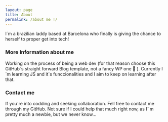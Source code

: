 ```yaml
---
layout: page
title: About
permalink: /about me !/
---
```


I´m a brazilian laddy based at Barcelona who finally is giving the chance to herself to proper get into tech!

### More Information about me

Working on the process of being a web dev (for that reason choose this GitHub´s straight forward Blog template, not a fancy WP one 🙂 ). Currently I´m learning JS and it´s funccionalities and I aim to keep on learning after that.

### Contact me

If you´re into codding and seeking collaboration. Fell free to contact me through my GitHub.
Not sure if I could help that much right now, as I¨m pretty much a newbie, but we never know...    
